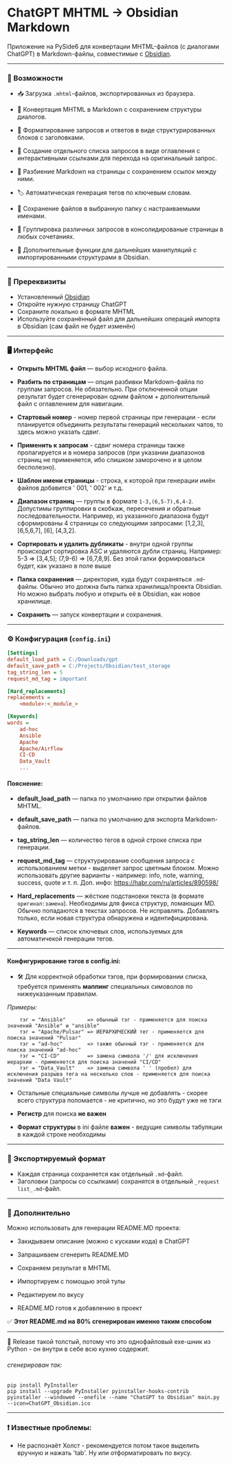 # ChatGPT MHTML → Obsidian Markdown

Приложение на PySide6 для конвертации MHTML-файлов (с диалогами ChatGPT) в
Markdown-файлы, совместимые с [Obsidian](https://obsidian.md/). 

* * *

### 🔧 Возможности

  * 📥 Загрузка `.mhtml`-файлов, экспортированных из браузера.

  * 🔁 Конвертация MHTML в Markdown с сохранением структуры диалогов.

  * 🧠 Форматирование запросов и ответов в виде структурированных блоков с заголовками.

  * 🎯 Создание отдельного списка запросов в виде оглавления с интерактивными ссылками для перехода на оригинальный запрос.

  * 📄 Разбиение Markdown на страницы с сохранением ссылок между ними.

  * 🏷️ Автоматическая генерация тегов по ключевым словам.

  * 💾 Сохранение файлов в выбранную папку с настраиваемыми именами.

  * 🧮 Группировка различных запросов в консолидированые страницы в любых сочетаниях.

  * 🔧 Дополнительные функции для дальнейших манипуляций с импортированными структурами в Obsidian.

* * *

### 🚩 Пререквизиты

  * Установленный [Obsidian](https://obsidian.md/)
  * Откройте нужную страницу ChatGPT
  * Сохраните локально в формате MHTML
  * Используйте сохранённый файл для дальнейших операций импорта в Obsidian (сам файл не будет изменён)

* * *

### 🖥️ Интерфейс

  * **Открыть MHTML файл** — выбор исходного файла.

  * **Разбить по страницам** — опция разбивки Markdown-файла по группам запросов. Не обязательно. При отключенной опции результат будет сгенерирован одним файлом + дополнительный файл с оглавлением для навигации.

  * **Стартовый номер** - номер первой страницы при генерации - если планируется объединить результаты генераций нескольких чатов, то здесь можно указать сдвиг.

  * **Применить к запросам** - сдвиг номера страницы также пропагируется и в номера запросов (при указании диапазонов страниц не применяется, ибо слишком заморочено и в целом бесполезно).

  * **Шаблон имени страницы** - строка, к которой при генерации имён файлов добавится ' 001, ' 002' и т.д. 

  * **Диапазон страниц** — группы в формате `1-3,(6,5-7),6,4-2`. Допустимы группировки в скобкаж, пересечения и обратные последовательности. Например, из указанного диапазона будут сформированы 4 страницы со следующими запросами: [1,2,3], [6,5,6,7], [6], [4,3,2].

  * **Сортировать и удалить дубликаты** - внутри одной группы происходит сортировка ASC и удаляются дубли страниц. Например: 5-3 => [3,4,5]; (7,9-6) => [6,7,8,9]. Без этой галки формироваться будет, как указано в поле выше

  * **Папка сохранения** — директория, куда будут сохраняться `.md`-файлы. Обычно это должна быть папка хранилища/проекта Obsidian. Но можно выбрать любую и открыть её в Obsidian, как новое хранилище.

  * **Сохранить** — запуск конвертации и сохранения.

* * *

### ⚙️ Конфигурация (`config.ini`)

```ini
[Settings]
default_load_path = C:/Downloads/gpt
default_save_path = C:/Projects/Obsidian/test_storage
tag_string_len = 5
request_md_tag = important

[Hard_replacements]
replacements = 
	<module>:<_module_>

[Keywords]
words = 
	ad-hoc
	Ansible
	Apache
	Apache/Airflow
	CI·CD
	Data_Vault
    ...

```

#### Пояснение:

  * **default_load_path** — папка по умолчанию при открытии файлов MHTML.

  * **default_save_path** — папка по умолчанию для экспорта Markdown-файлов.

  * **tag_string_len** — количество тегов в одной строке списка при генерации.

  * **request_md_tag** — структурирование сообщения запроса с использованием метки - выделяет запрос цветным блоком. Можно использовать другие варианты - например: info, note, warning, success, quote и т. п. Доп. инфо: https://habr.com/ru/articles/890598/

  * **Hard_replacements** — жёсткие подстановки текста (в формате `оригинал:замена`). Необходимы для фикса структур, ломающих MD. Обычно попадаются в текстах запросов. Не исправлять. Добавлять только, если новая структура обнаружена и идентифицирована.

  * **Keywords** — список ключевых слов, используемых для автоматичекой генерации тегов.

* * *

#### Конфигурирование тэгов в config.ini:

* 🛠 Для корректной обработки тэгов, при формировании списка, требуется применять **маппинг** специальных симоволов по нижеуказанным правилам.

 _Примеры:_

```
    тэг = "Ansible"       => обычный тэг - применяется для поиска значений "Ansible" и "ansible"
    тэг = "Apache/Pulsar" => ИЕРАРХИЧЕСКИЙ тег - применяется для поиска значений "Pulsar"
    тэг = "ad-hoc"        => также обычный тэг - применяется для поиска значений "ad-hoc"
    тэг = "CI·CD"         => замена символа '/' для исключения иерархии - применяется для поиска значений "CI/CD"
    тэг = "Data_Vault"    => замена символа ' ' (пробел) для исключения разрыва тега на несколько слов - применяется для поиска значений "Data Vault"
```

* Остальные специальные символы лучше не добавлять - скорее всего структура поломается - не критично, но это будут уже не тэги

* **Регистр** для поиска **не важен**

* **Формат структуры** в ini файле **важен** - ведущие символы табуляции в каждой строке необходимы

* * *

### 📂 Экспортируемый формат

* Каждая страница сохраняется как отдельный `.md`-файл.
* Заголовки (запросы со ссылками) сохранятся в отдельный `_request list_.md`-файл.

* * *

### 📌 Дополнительно

Можно использовать для генерации README.MD проекта:

* Закидываем описание (можно с кусками кода) в ChatGPT

* Запрашиваем сгенерить README.MD

* Сохраняем результат в MHTML

* Импортируем с помощью этой тулы

* Редактируем по вкусу

* README.MD готов к добавлению в проект


✅ **Этот README.md на 80% сгенерирован именно таким способом**

* * *

💬 Release такой толстый, потому что это однофайловый exe-шник из Python - он внутри в себе всю кухню содержит.

 ###### сгенерирован так:
```
pip install PyInstaller
pip install --upgrade PyInstaller pyinstaller-hooks-contrib
pyinstaller --windowed --onefile --name "ChatGPT to Obsidian" main.py --icon=ChatGPT_Obsidian.ico
```

* * *

### ❗ Известные проблемы:

* Не распознаёт Холст - рекомендуется потом такое выделить вручную и нажать 'tab'. Ну или отформатировать по вкусу.
